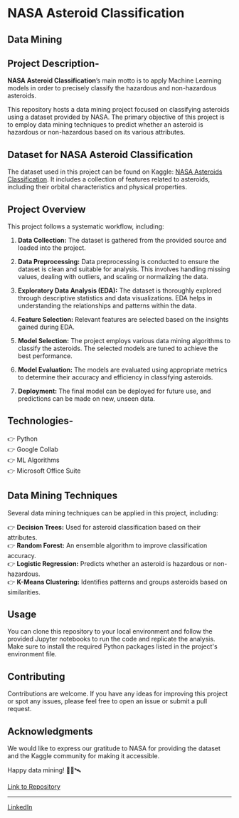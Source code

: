 
# **NASA Asteroid Classification**

## Data Mining 

## Project Description-

**NASA Asteroid Classification**’s main motto is to apply Machine Learning models in order to precisely classify
the hazardous and non-hazardous asteroids. 

This repository hosts a data mining project focused on classifying asteroids using a dataset provided by NASA. The primary objective of this project is to employ data mining techniques to predict whether an asteroid is hazardous or non-hazardous based on its various attributes.

## Dataset for NASA Asteroid Classification

The dataset used in this project can be found on Kaggle: [NASA Asteroids Classification](https://www.kaggle.com/shrutimehta/nasa-asteroids-classification). It includes a collection of features related to asteroids, including their orbital characteristics and physical properties.

## Project Overview

This project follows a systematic workflow, including:

1. **Data Collection:** The dataset is gathered from the provided source and loaded into the project.

2. **Data Preprocessing:** Data preprocessing is conducted to ensure the dataset is clean and suitable for analysis. This involves handling missing values, dealing with outliers, and scaling or normalizing the data.

3. **Exploratory Data Analysis (EDA):** The dataset is thoroughly explored through descriptive statistics and data visualizations. EDA helps in understanding the relationships and patterns within the data.

4. **Feature Selection:** Relevant features are selected based on the insights gained during EDA.

5. **Model Selection:** The project employs various data mining algorithms to classify the asteroids. The selected models are tuned to achieve the best performance.

6. **Model Evaluation:** The models are evaluated using appropriate metrics to determine their accuracy and efficiency in classifying asteroids.

7. **Deployment:** The final model can be deployed for future use, and predictions can be made on new, unseen data.

## Technologies-
👉 Python<br>
👉 Google Collab<br>
👉 ML Algorithms<br>
👉 Microsoft Office Suite<br>



## Data Mining Techniques

Several data mining techniques can be applied in this project, including:

👉 **Decision Trees:** Used for asteroid classification based on their attributes.<br>
👉 **Random Forest:** An ensemble algorithm to improve classification accuracy.<br>
👉 **Logistic Regression:** Predicts whether an asteroid is hazardous or non-hazardous.<br>
👉 **K-Means Clustering:** Identifies patterns and groups asteroids based on similarities.<br>

## Usage

You can clone this repository to your local environment and follow the provided Jupyter notebooks to run the code and replicate the analysis. Make sure to install the required Python packages listed in the project's environment file.

## Contributing

Contributions are welcome. If you have any ideas for improving this project or spot any issues, please feel free to open an issue or submit a pull request.

## Acknowledgments

We would like to express our gratitude to NASA for providing the dataset and the Kaggle community for making it accessible.

Happy data mining! 🚀🌌🛰️

[Link to Repository](https://github.com/ketanksagar/NASA_Asteroid_Data_Mining)

---
[LinkedIn](https://www.linkedin.com/in/ketan-ksagar/)
